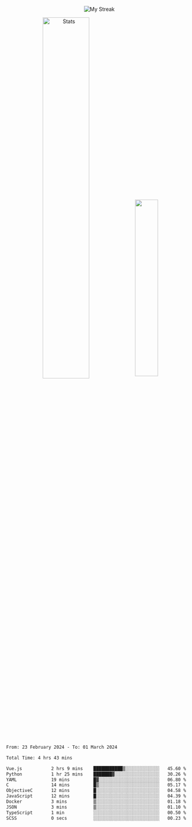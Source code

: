<p align="center">
<picture>
  <source media="(prefers-color-scheme: dark)" srcset="http://github-readme-streak-stats.herokuapp.com?user=semolik&theme=dark&hide_border=true&background=DD272700">
  <img alt="My Streak" src="http://github-readme-streak-stats.herokuapp.com?user=semolik&hide_border=true">
</picture>
</p>
<div align="center">
  <picture>
    <source media="(prefers-color-scheme: dark)" srcset="https://github-readme-stats.vercel.app/api?username=semolik&show_icons=true&bg_color=DD272700&hide_border=true&theme=dark">
        <img alt="Stats" src="https://github-readme-stats.vercel.app/api?username=semolik&show_icons=true&bg_color=DD272700&hide_border=true" width="50%" >
  </picture>
  <sup>
  <picture>
  <source media="(prefers-color-scheme: dark)" srcset="https://github-readme-stats.vercel.app/api/top-langs/?username=semolik&layout=compact&hide_border=true&bg_color=DD272700&theme=dark">
  <img src="https://github-readme-stats.vercel.app/api/top-langs/?username=semolik&layout=compact&hide_border=true" width="35%" />
  </picture>
  </sup>
</div>
<!--START_SECTION:waka-->

```txt
From: 23 February 2024 - To: 01 March 2024

Total Time: 4 hrs 43 mins

Vue.js           2 hrs 9 mins    ███████████▒░░░░░░░░░░░░░   45.60 %
Python           1 hr 25 mins    ███████▓░░░░░░░░░░░░░░░░░   30.26 %
YAML             19 mins         █▓░░░░░░░░░░░░░░░░░░░░░░░   06.80 %
C                14 mins         █▒░░░░░░░░░░░░░░░░░░░░░░░   05.17 %
ObjectiveC       12 mins         █░░░░░░░░░░░░░░░░░░░░░░░░   04.58 %
JavaScript       12 mins         █░░░░░░░░░░░░░░░░░░░░░░░░   04.39 %
Docker           3 mins          ▒░░░░░░░░░░░░░░░░░░░░░░░░   01.18 %
JSON             3 mins          ▒░░░░░░░░░░░░░░░░░░░░░░░░   01.10 %
TypeScript       1 min           ░░░░░░░░░░░░░░░░░░░░░░░░░   00.50 %
SCSS             0 secs          ░░░░░░░░░░░░░░░░░░░░░░░░░   00.23 %
```

<!--END_SECTION:waka-->

